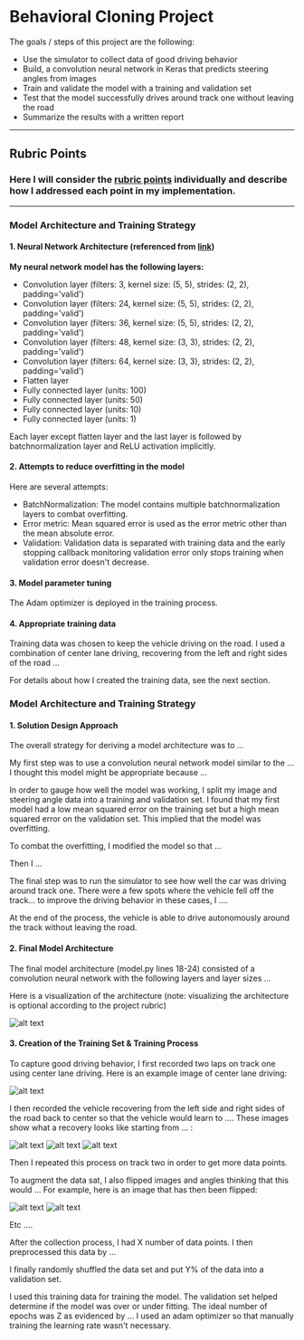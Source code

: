 # **Behavioral Cloning Project**

The goals / steps of this project are the following:
* Use the simulator to collect data of good driving behavior
* Build, a convolution neural network in Keras that predicts steering angles from images
* Train and validate the model with a training and validation set
* Test that the model successfully drives around track one without leaving the road
* Summarize the results with a written report

---

[//]: # (Image References)

[image1]: ./examples/placeholder.png "Model Visualization"
[image2]: ./examples/placeholder.png "Grayscaling"
[image3]: ./examples/placeholder_small.png "Recovery Image"
[image4]: ./examples/placeholder_small.png "Recovery Image"
[image5]: ./examples/placeholder_small.png "Recovery Image"
[image6]: ./examples/placeholder_small.png "Normal Image"
[image7]: ./examples/placeholder_small.png "Flipped Image"

## Rubric Points
### Here I will consider the [rubric points](https://review.udacity.com/#!/rubrics/432/view) individually and describe how I addressed each point in my implementation.  

---

### Model Architecture and Training Strategy

#### 1. Neural Network Architecture (referenced from [link](https://devblogs.nvidia.com/deep-learning-self-driving-cars/))

**My neural network model has the following layers:**

+ Convolution layer (filters: 3, kernel size: (5, 5), strides: (2, 2), padding='valid')
+ Convolution layer (filters: 24, kernel size: (5, 5), strides: (2, 2), padding='valid')
+ Convolution layer (filters: 36, kernel size: (5, 5), strides: (2, 2), padding='valid')
+ Convolution layer (filters: 48, kernel size: (3, 3), strides: (2, 2), padding='valid')
+ Convolution layer (filters: 64, kernel size: (3, 3), strides: (2, 2), padding='valid')
+ Flatten layer
+ Fully connected layer (units: 100)
+ Fully connected layer (units: 50)
+ Fully connected layer (units: 10)
+ Fully connected layer (units: 1)

Each layer except flatten layer and the last layer is followed by batchnormalization layer and ReLU activation implicitly.

#### 2. Attempts to reduce overfitting in the model

Here are several attempts:

+ BatchNormalization: The model contains multiple batchnormalization layers to combat overfitting.
+ Error metric: Mean squared error is used as the error metric other than the mean absolute error.
+ Validation: Validation data is separated with training data and the early stopping callback monitoring validation error only stops training when validation error doesn't decrease.

#### 3. Model parameter tuning

The Adam optimizer is deployed in the training process.

#### 4. Appropriate training data

Training data was chosen to keep the vehicle driving on the road. I used a combination of center lane driving, recovering from the left and right sides of the road ... 

For details about how I created the training data, see the next section. 

### Model Architecture and Training Strategy

#### 1. Solution Design Approach

The overall strategy for deriving a model architecture was to ...

My first step was to use a convolution neural network model similar to the ... I thought this model might be appropriate because ...

In order to gauge how well the model was working, I split my image and steering angle data into a training and validation set. I found that my first model had a low mean squared error on the training set but a high mean squared error on the validation set. This implied that the model was overfitting. 

To combat the overfitting, I modified the model so that ...

Then I ... 

The final step was to run the simulator to see how well the car was driving around track one. There were a few spots where the vehicle fell off the track... to improve the driving behavior in these cases, I ....

At the end of the process, the vehicle is able to drive autonomously around the track without leaving the road.

#### 2. Final Model Architecture

The final model architecture (model.py lines 18-24) consisted of a convolution neural network with the following layers and layer sizes ...

Here is a visualization of the architecture (note: visualizing the architecture is optional according to the project rubric)

![alt text][image1]

#### 3. Creation of the Training Set & Training Process

To capture good driving behavior, I first recorded two laps on track one using center lane driving. Here is an example image of center lane driving:

![alt text][image2]

I then recorded the vehicle recovering from the left side and right sides of the road back to center so that the vehicle would learn to .... These images show what a recovery looks like starting from ... :

![alt text][image3]
![alt text][image4]
![alt text][image5]

Then I repeated this process on track two in order to get more data points.

To augment the data sat, I also flipped images and angles thinking that this would ... For example, here is an image that has then been flipped:

![alt text][image6]
![alt text][image7]

Etc ....

After the collection process, I had X number of data points. I then preprocessed this data by ...


I finally randomly shuffled the data set and put Y% of the data into a validation set. 

I used this training data for training the model. The validation set helped determine if the model was over or under fitting. The ideal number of epochs was Z as evidenced by ... I used an adam optimizer so that manually training the learning rate wasn't necessary.
